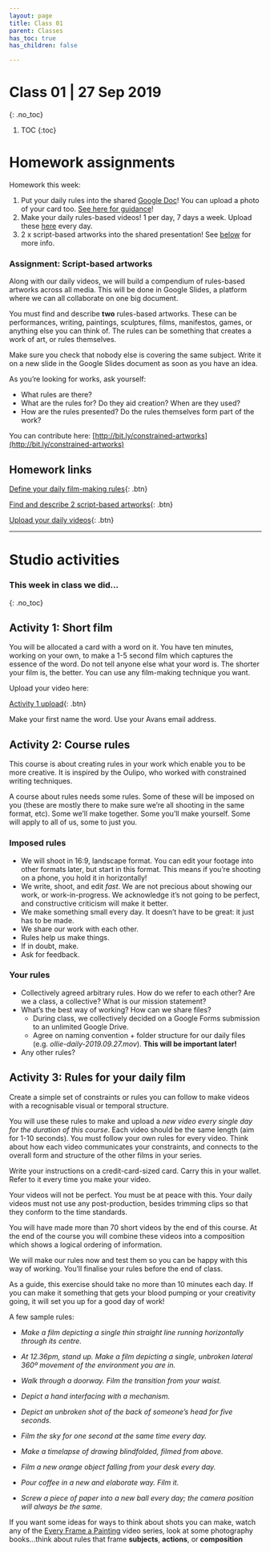 ```yaml
---
layout: page
title: Class 01
parent: Classes
has_toc: true
has_children: false

---
```

# Class 01 | 27 Sep 2019
{: .no_toc}

1. TOC
{:toc}

# Homework assignments

Homework this week:

1. Put your daily rules into the shared [Google Doc](https://docs.google.com/document/d/1-7oXTFJ9Phh1xanO6zaeC3hghGAFVKeIkASXCuLEsS4/edit?usp=sharing)! You can upload a photo of your card too. [See here for guidance](#activity-3-rules-for-your-daily-film)!
2. Make your daily rules-based videos! 1 per day, 7 days a week. Upload these [here](https://forms.gle/k2Excws5CPx5QRrN8) every day. 
3. 2 x script-based artworks into the shared presentation! See [below](#assignment-script-based-artworks) for more info.

### Assignment: Script-based artworks

Along with our daily videos, we will build a compendium of rules-based artworks across all media. This will be done in Google Slides, a platform where we can all collaborate on one big document.

You must find and describe **two** rules-based artworks. These can be performances, writing, paintings, sculptures, films, manifestos, games, or anything else you can think of. The rules can be something that creates a work of art, or rules themselves.

Make sure you check that nobody else is covering the same subject. Write it on a new slide in the Google Slides document as soon as you have an idea.

As you’re looking for works, ask yourself:

* What rules are there?
* What are the rules for? Do they aid creation? When are they used?
* How are the rules presented? Do the rules themselves form part of the work?

You can contribute here: [http://bit.ly/constrained-artworks](http://bit.ly/constrained-artworks)



## Homework links



[Define your daily film-making rules](https://docs.google.com/document/d/1-7oXTFJ9Phh1xanO6zaeC3hghGAFVKeIkASXCuLEsS4/edit?usp=sharing){: .btn} 

[Find and describe 2 script-based artworks](http://bit.ly/constrained-artworks){: .btn}

[Upload your daily videos](https://forms.gle/k2Excws5CPx5QRrN8){: .btn}





---

# Studio activities

### This week in class we did...
{: .no_toc}

## Activity 1: Short film

You will be allocated a card with a word on it. You have ten minutes, working on your own, to make a 1-5 second film which captures the essence of the word. Do not tell anyone else what your word is. The shorter your film is, the better. You can use any film-making technique you want.

Upload your video here:

[Activity 1 upload](http://j.mp/2ld7wfP){: .btn}

Make your first name the word. Use your Avans email address.

## Activity 2: Course rules

This course is about creating rules in your work which enable you to be more creative. It is inspired by the Oulipo, who worked with constrained writing techniques.

A course about rules needs some rules. Some of these will be imposed on you (these are mostly there to make sure we’re all shooting in the same format, etc). Some we’ll make together. Some you’ll make yourself. Some will apply to all of us, some to just you.

### Imposed rules

- We will shoot in 16:9, landscape format. You can edit your footage into other formats later, but start in this format. This means if you’re shooting on a phone, you hold it in horizontally!
- We write, shoot, and edit _fast_. We are not precious about showing our work, or work-in-progress. We acknowledge it’s not going to be perfect, and constructive criticism will make it better.
- We make something small every day. It doesn’t have to be great: it just has to be made.
- We share our work with each other.
- Rules help us make things.
- If in doubt, make.
- Ask for feedback.

### Your rules

- Collectively agreed arbitrary rules. How do we refer to each other? Are we a class, a collective? What is our mission statement?
- What’s the best way of working? How can we share files?
  - During class, we collectively decided on a Google Forms submission to an unlimited Google Drive.
  - Agree on naming convention + folder structure for our daily files (e.g. _ollie-daily-2019.09.27.mov_). **This will be important later!**
- Any other rules?

## Activity 3: Rules for your daily film

Create a simple set of constraints or rules you can follow to make videos with a recognisable visual or temporal structure.

You will use these rules to make and upload a _new video every single day for the duration of this course_. Each video should be the same length (aim for 1-10 seconds). You must follow your own rules for every video. Think about how each video communicates your constraints, and connects to the overall form and structure of the other films in your series.

Write your instructions on a credit-card-sized card. Carry this in your wallet. Refer to it every time you make your video.

Your videos will not be perfect. You must be at peace with this. Your daily videos must not use any post-production, besides trimming clips so that they conform to the time standards.

You will have made more than 70 short videos by the end of this course. At the end of the course you will combine these videos into a composition which shows a logical ordering of information.

We will make our rules now and test them so you can be happy with this way of working. You’ll finalise your rules before the end of class.

As a guide, this exercise should take no more than 10 minutes each day. If you can make it something that gets your blood pumping or your creativity going, it will set you up for a good day of work!

A few sample rules:

- _Make a film depicting a single thin straight line running horizontally through its centre._

- _At 12.36pm, stand up. Make a film depicting a single, unbroken lateral 360º movement of the environment you are in._
- _Walk through a doorway. Film the transition from your waist._
- _Depict a hand interfacing with a mechanism._
- _Depict an unbroken shot of the back of someone’s head for five seconds._
- _Film the sky for one second at the same time every day._
- _Make a timelapse of drawing blindfolded, filmed from above._
- _Film a new orange object falling from your desk every day._
- _Pour coffee in a new and elaborate way. Film it._
- _Screw a piece of paper into a new ball every day; the camera position will always be the same._

If you want some ideas for ways to think about shots you can make, watch any of the [Every Frame a Painting](https://www.youtube.com/channel/UCjFqcJQXGZ6T6sxyFB-5i6A) video series, look at some photography books...think about rules that frame **subjects**, **actions**, or **composition**

# 